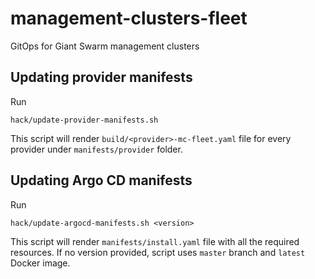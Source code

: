 # management-clusters-fleet
GitOps for Giant Swarm management clusters

## Updating provider manifests

Run

```
hack/update-provider-manifests.sh
```

This script will render `build/<provider>-mc-fleet.yaml` file for every provider under
`manifests/provider` folder.


## Updating Argo CD manifests

Run

```
hack/update-argocd-manifests.sh <version>
```

This script will render `manifests/install.yaml` file with all the required resources.
If no version provided, script uses `master` branch and `latest` Docker image.
